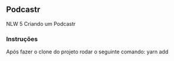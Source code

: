 ## Podcastr
 NLW 5 Criando um Podcastr 
 
 ### Instruções
  Após fazer o clone do projeto rodar o seguinte comando: yarn add

